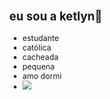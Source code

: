 ## eu sou a ketlyn🖤 ##
- estudante 
- católica
- cacheada
- pequena
- amo dormi 
- ![](https://media1.tenor.com/m/Z-FociEdpQ0AAAAC/moneybrain-healing.gif)
